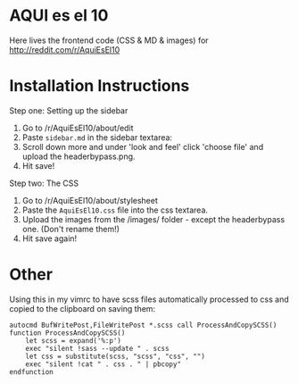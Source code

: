 AQUI es el 10
===============

Here lives the frontend code (CSS & MD & images) for http://reddit.com/r/AquiEsEl10

Installation Instructions
===============

Step one: Setting up the sidebar
  1. Go to /r/AquiEsEl10/about/edit
  2. Paste `sidebar.md` in the sidebar textarea: 
  3. Scroll down more and under 'look and feel' click 'choose file' and upload the headerbypass.png.
  4. Hit save!

Step two: The CSS
  1. Go to /r/AquiEsEl10/about/stylesheet
  2. Paste the `AquiEsEl10.css` file into the css textarea.
  3. Upload the images from the /images/ folder - except the headerbypass one. (Don't rename them!)
  4. Hit save again!

Other
=====

Using this in my vimrc to have scss files automatically processed to css and copied to the clipboard on saving them:

```VimL
autocmd BufWritePost,FileWritePost *.scss call ProcessAndCopySCSS()
function ProcessAndCopySCSS()
	let scss = expand('%:p')
	exec "silent !sass --update " . scss
	let css = substitute(scss, "scss", "css", "")
	exec "silent !cat " . css . " | pbcopy"
endfunction
```
